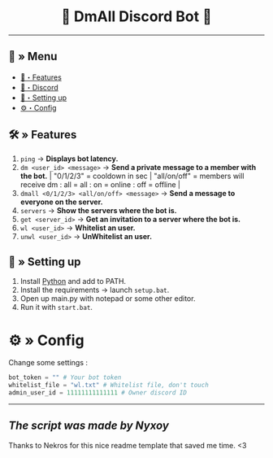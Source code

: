 <h1 align="center">
 🌿 DmAll Discord Bot 🤖
</h1>

---
## <a id="menu"></a>🔱 » Menu

- [🔰・Features](#features)
- [🌌・Discord](https://discord.gg/7wuewVZpRB)
- [🎉・Setting up](#setup)
- [⚙・Config](#config)


## <a id="features"></a>🛠 » Features
1. `ping` → **Displays bot latency.**
2. `dm <user_id> <message>` → **Send a private message to a member with the bot.**   | "0/1/2/3" = cooldown in sec | "all/on/off" = members will receive dm : all = all : on = online : off = offline |
3. `dmall <0/1/2/3> <all/on/off> <message>` → **Send a message to everyone on the server.**
4. `servers` → **Show the servers where the bot is.**
5. `get <server_id>` → **Get an invitation to a server where the bot is.**
6. `wl <user_id>` → **Whitelist an user.**
7. `unwl <user_id>` → **UnWhitelist an user.**

## <a id="setup"></a> 📁 » Setting up

1. Install [Python](https://www.python.org/downloads/) and add to PATH.
2. Install the requirements → launch `setup.bat`.
3. Open up main.py with notepad or some other editor.
4. Run it with `start.bat`.

# <a id="config"></a>⚙ » Config
Change some settings :

```py
bot_token = "" # Your bot token
whitelist_file = "wl.txt" # Whitelist file, don't touch
admin_user_id = 11111111111111 # Owner discord ID
```
---
*The script was made by Nyxoy*
---

Thanks to Nekros for this nice readme template that saved me time. <3
